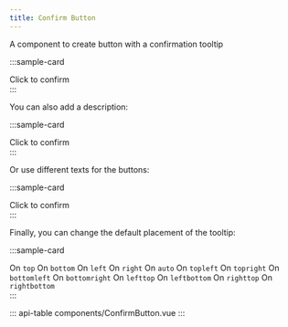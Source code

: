 ```yaml
---
title: Confirm Button
---
```


A component to create button with a confirmation tooltip

:::sample-card
<div class="p-2 text-center">
  <confirm-button class="btn btn-info" :confirmed="confirmed" no-close-button>
    Click to confirm
  </confirm-button>
</div>
:::

You can also add a description:

:::sample-card
<div class="p-2 text-center">
  <confirm-button class="btn btn-info" description="Do, or do not. There is no try.">
    Click to confirm
  </confirm-button>
</div>
:::

Or use different texts for the buttons:

:::sample-card
<div class="p-2 text-center">
  <confirm-button class="btn btn-info" label="Will you bilge Matey?" yes="Aye" no="Abandon ship!">
    Click to confirm
  </confirm-button>
</div>
:::

Finally, you can change the default placement of the tooltip:

:::sample-card
<div class="p-2 text-center">
  <confirm-button class="btn btn-outline-dark m-2" placement="top">
    On <code>top</code>
  </confirm-button>
  <confirm-button class="btn btn-outline-dark m-2" placement="bottom">
    On <code>bottom</code>
  </confirm-button>
  <confirm-button class="btn btn-outline-dark m-2" placement="left">
    On <code>left</code>
  </confirm-button>
  <confirm-button class="btn btn-outline-dark m-2" placement="right">
    On <code>right</code>
  </confirm-button>
  <confirm-button class="btn btn-outline-dark m-2" placement="auto">
    On <code>auto</code>
  </confirm-button>
  <confirm-button class="btn btn-outline-dark m-2" placement="topleft">
    On <code>topleft</code>
  </confirm-button>
  <confirm-button class="btn btn-outline-dark m-2" placement="topright">
    On <code>topright</code>
  </confirm-button>
  <confirm-button class="btn btn-outline-dark m-2" placement="bottomleft">
    On <code>bottomleft</code>
  </confirm-button>
  <confirm-button class="btn btn-outline-dark m-2" placement="bottomright">
    On <code>bottomright</code>
  </confirm-button>
  <confirm-button class="btn btn-outline-dark m-2" placement="lefttop">
    On <code>lefttop</code>
  </confirm-button>
  <confirm-button class="btn btn-outline-dark m-2" placement="leftbottom">
    On <code>leftbottom</code>
  </confirm-button>
  <confirm-button class="btn btn-outline-dark m-2" placement="righttop">
    On <code>righttop</code>
  </confirm-button>
  <confirm-button class="btn btn-outline-dark m-2" placement="rightbottom">
    On <code>rightbottom</code>
  </confirm-button>
</div>
:::

::: api-table components/ConfirmButton.vue :::

<script>
export default {
  methods: {
    confirmed() {
      alert('Confirmed !')
    }
  }
}
</script>
